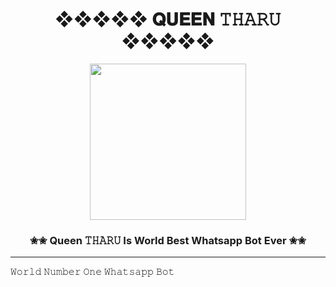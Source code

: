 <div align="center"><h1>❖❖❖❖❖  𝐐𝐔𝐄𝐄𝐍  𝚃𝙷𝙰𝚁𝚄  ❖❖❖❖❖</h1><a href="https://i.ibb.co/YhYStZ8/IMG-20240923-WA0006.jpg"><img src="https://i.ibb.co/YhYStZ8/IMG-20240923-WA0006.jpg"width="250" height="250"></a><h3>✬✬ Queen 𝚃𝙷𝙰𝚁𝚄 Is World Best Whatsapp Bot Ever ✬✬</h3></div>


***




𝚆𝚘𝚛𝚕𝚍 𝙽𝚞𝚖𝚋𝚎𝚛 𝙾𝚗𝚎 𝚆𝚑𝚊𝚝𝚜𝚊𝚙𝚙 𝙱𝚘𝚝
